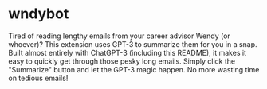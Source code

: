 # wndybot

Tired of reading lengthy emails from your career advisor Wendy (or whoever)? This extension uses GPT-3 to summarize them for you in a snap. Built almost entirely with ChatGPT-3 (including this README), it makes it easy to quickly get through those pesky long emails. Simply click the "Summarize" button and let the GPT-3 magic happen. No more wasting time on tedious emails!
